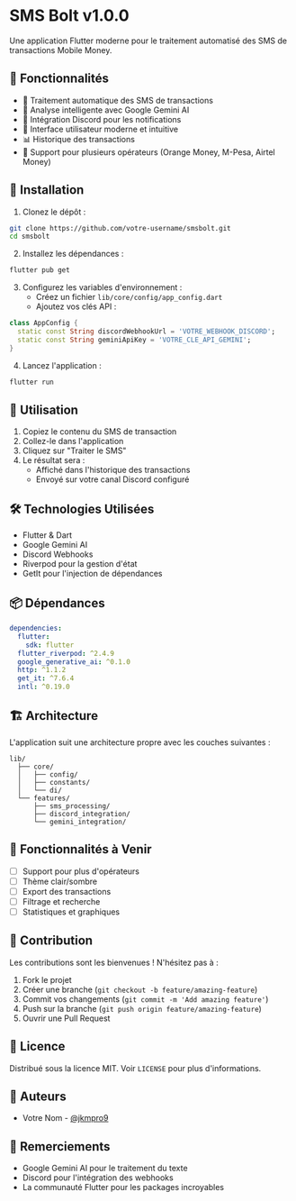 # SMS Bolt v1.0.0

Une application Flutter moderne pour le traitement automatisé des SMS de transactions Mobile Money.

## 🌟 Fonctionnalités

- 📱 Traitement automatique des SMS de transactions
- 🤖 Analyse intelligente avec Google Gemini AI
- 💬 Intégration Discord pour les notifications
- 🎨 Interface utilisateur moderne et intuitive
- 📊 Historique des transactions
- 🔄 Support pour plusieurs opérateurs (Orange Money, M-Pesa, Airtel Money)

## 🚀 Installation

1. Clonez le dépôt :
```bash
git clone https://github.com/votre-username/smsbolt.git
cd smsbolt
```

2. Installez les dépendances :
```bash
flutter pub get
```

3. Configurez les variables d'environnement :
   - Créez un fichier `lib/core/config/app_config.dart`
   - Ajoutez vos clés API :
```dart
class AppConfig {
  static const String discordWebhookUrl = 'VOTRE_WEBHOOK_DISCORD';
  static const String geminiApiKey = 'VOTRE_CLE_API_GEMINI';
}
```

4. Lancez l'application :
```bash
flutter run
```

## 📱 Utilisation

1. Copiez le contenu du SMS de transaction
2. Collez-le dans l'application
3. Cliquez sur "Traiter le SMS"
4. Le résultat sera :
   - Affiché dans l'historique des transactions
   - Envoyé sur votre canal Discord configuré

## 🛠️ Technologies Utilisées

- Flutter & Dart
- Google Gemini AI
- Discord Webhooks
- Riverpod pour la gestion d'état
- GetIt pour l'injection de dépendances

## 📦 Dépendances

```yaml
dependencies:
  flutter:
    sdk: flutter
  flutter_riverpod: ^2.4.9
  google_generative_ai: ^0.1.0
  http: ^1.1.2
  get_it: ^7.6.4
  intl: ^0.19.0
```

## 🏗️ Architecture

L'application suit une architecture propre avec les couches suivantes :

```
lib/
  ├── core/
  │   ├── config/
  │   ├── constants/
  │   └── di/
  └── features/
      ├── sms_processing/
      ├── discord_integration/
      └── gemini_integration/
```

## 🎯 Fonctionnalités à Venir

- [ ] Support pour plus d'opérateurs
- [ ] Thème clair/sombre
- [ ] Export des transactions
- [ ] Filtrage et recherche
- [ ] Statistiques et graphiques

## 🤝 Contribution

Les contributions sont les bienvenues ! N'hésitez pas à :

1. Fork le projet
2. Créer une branche (`git checkout -b feature/amazing-feature`)
3. Commit vos changements (`git commit -m 'Add amazing feature'`)
4. Push sur la branche (`git push origin feature/amazing-feature`)
5. Ouvrir une Pull Request

## 📄 Licence

Distribué sous la licence MIT. Voir `LICENSE` pour plus d'informations.

## 👥 Auteurs

- Votre Nom - [@jkmpro9](https://github.com/jkmpro9)

## 🙏 Remerciements

- Google Gemini AI pour le traitement du texte
- Discord pour l'intégration des webhooks
- La communauté Flutter pour les packages incroyables
